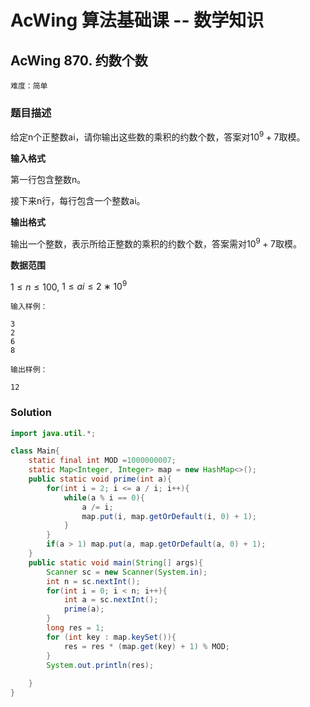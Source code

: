 # AcWing 算法基础课 -- 数学知识

## AcWing 870. 约数个数 

`难度：简单`

### 题目描述

给定n个正整数ai，请你输出这些数的乘积的约数个数，答案对$10^9+7$取模。

**输入格式**

第一行包含整数n。

接下来n行，每行包含一个整数ai。

**输出格式**

输出一个整数，表示所给正整数的乘积的约数个数，答案需对$10^9+7$取模。

**数据范围**

$1≤n≤100,$
$1≤ai≤2∗10^9$

```
输入样例：

3
2
6
8

输出样例：

12
```

### Solution

```java
import java.util.*;

class Main{
    static final int MOD =1000000007;
    static Map<Integer, Integer> map = new HashMap<>();
    public static void prime(int a){
        for(int i = 2; i <= a / i; i++){
            while(a % i == 0){
                a /= i;
                map.put(i, map.getOrDefault(i, 0) + 1);
            }
        }
        if(a > 1) map.put(a, map.getOrDefault(a, 0) + 1);
    }
    public static void main(String[] args){
        Scanner sc = new Scanner(System.in);
        int n = sc.nextInt();
        for(int i = 0; i < n; i++){
            int a = sc.nextInt();
            prime(a);
        }
        long res = 1;
        for (int key : map.keySet()){
            res = res * (map.get(key) + 1) % MOD;
        }
        System.out.println(res);
        
    }
}
```